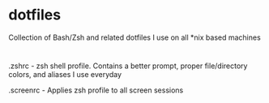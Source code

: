 # dotfiles
Collection of Bash/Zsh and related dotfiles I use on all *nix based machines

#

.zshrc - zsh shell profile. Contains a better prompt, proper file/directory colors, and aliases I use everyday

.screenrc - Applies zsh profile to all screen sessions
